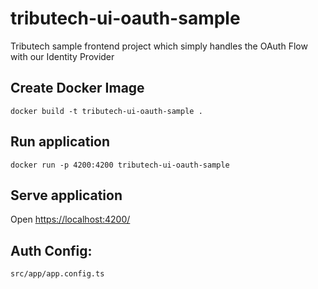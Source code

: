 # tributech-ui-oauth-sample
Tributech sample frontend project which simply handles the OAuth Flow with our Identity Provider


## Create Docker Image

`docker build -t tributech-ui-oauth-sample .`

## Run application

`docker run -p 4200:4200 tributech-ui-oauth-sample`

## Serve application

Open <https://localhost:4200/>

## Auth Config:

`src/app/app.config.ts`

